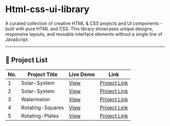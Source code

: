 # Html-css-ui-library
A curated collection of creative HTML &amp; CSS projects and UI components - built with pure HTML and CSS. This library showcases unique designs, responsive layouts, and reusable interface elements without a single line of JavaScript.

---

## 📂 Project List

| No. | Project Title | Live Demo | Link |
|-----|---------------|----------|------|
| 1   | Solar-System | [View](https://tejaschorge.github.io/Html-css-ui-library/Solar-System) | [Project Link](./Solar-System) |
| 2   | Solar-System | [View]() | [Project Link](./Windmill-animation) |
| 3   | Watermelon | [View](https://tejaschorge.github.io/Html-css-ui-library/Watermelon) | [Project Link](./Watermelon) |
| 4   | Rotating-Squares | [View](https://tejaschorge.github.io/Html-css-ui-library/Rotating-Squares) | [Project Link](./Rotating-Squares) |
| 5   | Rotating-Plates | [View](https://tejaschorge.github.io/Html-css-ui-library/Rotating-Plates) | [Project Link](./Rotating-Plates) |
